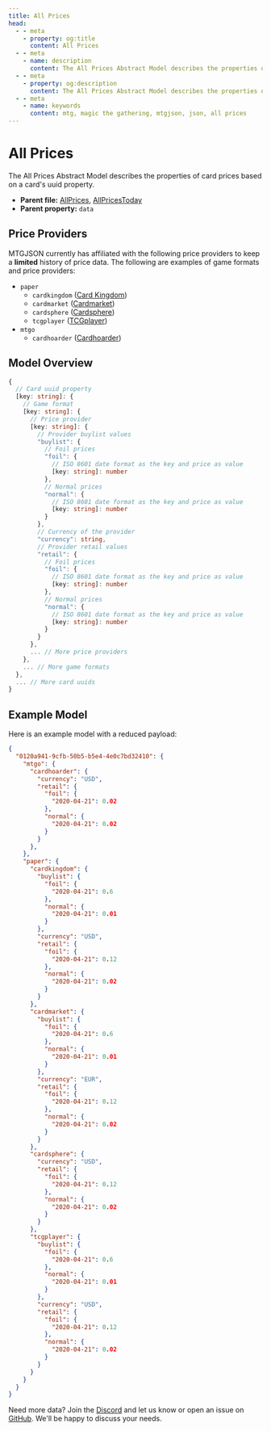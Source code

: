 ```yaml
---
title: All Prices
head:
  - - meta
    - property: og:title
      content: All Prices
  - - meta
    - name: description
      content: The All Prices Abstract Model describes the properties of card prices based on a card's uuid property.
  - - meta
    - property: og:description
      content: The All Prices Abstract Model describes the properties of card prices based on a card's uuid property.
  - - meta
    - name: keywords
      content: mtg, magic the gathering, mtgjson, json, all prices
---
```


# All Prices

The All Prices Abstract Model describes the properties of card prices based on a card's uuid property.

- **Parent file:** [AllPrices](/downloads/all-files/#allprices), [AllPricesToday](/downloads/all-files/#allpricestoday)
- **Parent property:** `data`

## Price Providers

MTGJSON currently has affiliated with the following price providers to keep a **limited** history of price data. The following are examples of game formats and price providers:

- `paper`
  - `cardkingdom` ([Card Kingdom](https://www.cardkingdom.com?partner=mtgjson&utm_source=mtgjson&utm_medium=affiliate&utm_campaign=mtgjson))
  - `cardmarket` ([Cardmarket](https://www.cardmarket.com/en/Magic?utm_campaign=card_prices&utm_medium=text&utm_source=mtgjson))
  - `cardsphere` ([Cardsphere](https://www.cardsphere.com/))
  - `tcgplayer` ([TCGplayer](https://www.tcgplayer.com/?partner=mtgjson&utm_campaign=affiliate&utm_medium=mtgjson&utm_source=mtgjson))
- `mtgo`
  - `cardhoarder` ([Cardhoarder](https://www.cardhoarder.com/?affiliate_id=mtgjson&utm_source=mtgjson&utm_campaign=affiliate&utm_medium=card))

## Model Overview

```TypeScript
{
  // Card uuid property
  [key: string]: {
    // Game format
    [key: string]: {
      // Price provider
      [key: string]: {
        // Provider buylist values
        "buylist": {
          // Foil prices
          "foil": {
            // ISO 8601 date format as the key and price as value
            [key: string]: number
          },
          // Normal prices
          "normal": {
            // ISO 8601 date format as the key and price as value
            [key: string]: number
          }
        },
        // Currency of the provider
        "currency": string,
        // Provider retail values
        "retail": {
          // Foil prices
          "foil": {
            // ISO 8601 date format as the key and price as value
            [key: string]: number
          },
          // Normal prices
          "normal": {
            // ISO 8601 date format as the key and price as value
            [key: string]: number
          }
        }
      },
      ... // More price providers
    },
    ... // More game formats
  },
  ... // More card uuids
}
```

## Example Model

Here is an example model with a reduced payload:

```JSON
{
  "0120a941-9cfb-50b5-b5e4-4e0c7bd32410": {
    "mtgo": {
      "cardhoarder": {
        "currency": "USD",
        "retail": {
          "foil": {
            "2020-04-21": 0.02
          },
          "normal": {
            "2020-04-21": 0.02
          }
        }
      },
    },
    "paper": {
      "cardkingdom": {
        "buylist": {
          "foil": {
            "2020-04-21": 0.6
          },
          "normal": {
            "2020-04-21": 0.01
          }
        },
        "currency": "USD",
        "retail": {
          "foil": {
            "2020-04-21": 0.12
          },
          "normal": {
            "2020-04-21": 0.02
          }
        }
      },
      "cardmarket": {
        "buylist": {
          "foil": {
            "2020-04-21": 0.6
          },
          "normal": {
            "2020-04-21": 0.01
          }
        },
        "currency": "EUR",
        "retail": {
          "foil": {
            "2020-04-21": 0.12
          },
          "normal": {
            "2020-04-21": 0.02
          }
        }
      },
      "cardsphere": {
        "currency": "USD",
        "retail": {
          "foil": {
            "2020-04-21": 0.12
          },
          "normal": {
            "2020-04-21": 0.02
          }
        }
      },
      "tcgplayer": {
        "buylist": {
          "foil": {
            "2020-04-21": 0.6
          },
          "normal": {
            "2020-04-21": 0.01
          }
        },
        "currency": "USD",
        "retail": {
          "foil": {
            "2020-04-21": 0.12
          },
          "normal": {
            "2020-04-21": 0.02
          }
        }
      }
    }
  }
}
```

Need more data? Join the [Discord](https://mtgjson.com/discord) and let us know or open an issue on [GitHub](https://github.com/mtgjson/mtgjson/issues). We'll be happy to discuss your needs.
